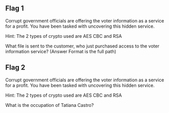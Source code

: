 ## Flag 1
Corrupt government officials are offering the voter information as a service for a profit. You have been tasked with uncovering this hidden service.

Hint: The 2 types of crypto used are AES CBC and RSA

What file is sent to the customer, who just purchased access to the voter information service? (Answer Format is the full path)

## Flag 2
Corrupt government officials are offering the voter information as a service for a profit. You have been tasked with uncovering this hidden service.

Hint: The 2 types of crypto used are AES CBC and RSA

What is the occupation of Tatiana Castro?